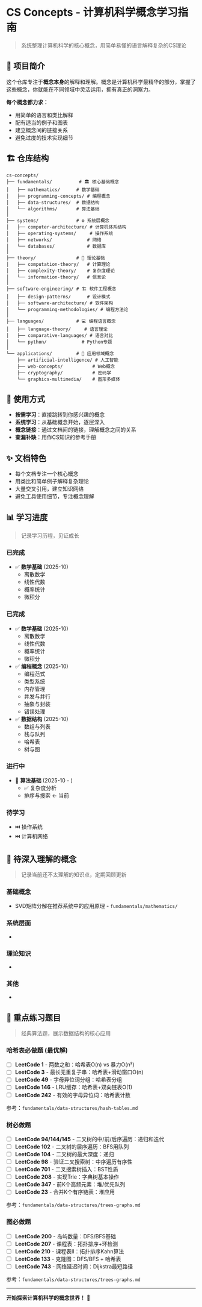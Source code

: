 # CS Concepts - 计算机科学概念学习指南

> 系统整理计算机科学的核心概念，用简单易懂的语言解释复杂的CS理论

## 🎯 项目简介

这个仓库专注于**概念本身**的解释和理解。概念是计算机科学最精华的部分，掌握了这些概念，你就能在不同领域中灵活运用，拥有真正的洞察力。

**每个概念都力求：**
- 用简单的语言和类比解释
- 配有适当的例子和图表
- 建立概念间的链接关系
- 避免过度的技术实现细节

## 🏗️ 仓库结构

```
cs-concepts/
├── fundamentals/          # 🏛️ 核心基础概念
│   ├── mathematics/      # 数学基础
│   ├── programming-concepts/ # 编程概念
│   ├── data-structures/  # 数据结构
│   └── algorithms/       # 算法基础
│
├── systems/              # ⚙️ 系统层概念
│   ├── computer-architecture/ # 计算机体系结构
│   ├── operating-systems/     # 操作系统
│   ├── networks/             # 网络
│   └── databases/            # 数据库
│
├── theory/               # 🧠 理论基础
│   ├── computation-theory/   # 计算理论
│   ├── complexity-theory/    # 复杂度理论
│   └── information-theory/   # 信息论
│
├── software-engineering/ # 🏗️ 软件工程概念
│   ├── design-patterns/      # 设计模式
│   ├── software-architecture/ # 软件架构
│   └── programming-methodologies/ # 编程方法论
│
├── languages/            # 💻 编程语言概念
│   ├── language-theory/     # 语言理论
│   ├── comparative-languages/ # 语言对比
│   └── python/             # Python专题
│
└── applications/         # 🚀 应用领域概念
    ├── artificial-intelligence/ # 人工智能
    ├── web-concepts/           # Web概念
    ├── cryptography/           # 密码学
    └── graphics-multimedia/    # 图形多媒体
```

## 📖 使用方式

- **按需学习**：直接跳转到你感兴趣的概念
- **系统学习**：从基础概念开始，逐层深入
- **概念链接**：通过文档间的链接，理解概念之间的关系
- **查漏补缺**：用作CS知识的参考手册

## ✨ 文档特色

- 每个文档专注一个核心概念
- 用类比和简单例子解释复杂理论
- 大量交叉引用，建立知识网络
- 避免工具使用细节，专注概念理解

## 📊 学习进度

> 记录学习历程，见证成长

### 已完成
- ✅ **数学基础** (2025-10)
  - 离散数学
  - 线性代数
  - 概率统计
  - 微积分

### 已完成
- ✅ **数学基础** (2025-10)
  - 离散数学
  - 线性代数
  - 概率统计
  - 微积分
- ✅ **编程概念** (2025-10)
  - 编程范式
  - 类型系统
  - 内存管理
  - 并发与并行
  - 抽象与封装
  - 错误处理
- ✅ **数据结构** (2025-10)
  - 数组与列表
  - 栈与队列
  - 哈希表
  - 树与图

### 进行中
- 🔄 **算法基础** (2025-10 - )
  - ✅ 复杂度分析
  - 排序与搜索 ← 当前

### 待学习
- ⏭️ 操作系统
- ⏭️ 计算机网络

## 🤔 待深入理解的概念

> 记录当前还不太理解的知识点，定期回顾更新

### 基础概念
- SVD矩阵分解在推荐系统中的应用原理 - `fundamentals/mathematics/`

### 系统层面
-

### 理论知识
-

### 其他
-

## 💪 重点练习题目

> 经典算法题，展示数据结构的核心应用

### 哈希表必做题 (最优解)
- [ ] **LeetCode 1** - 两数之和：哈希表O(n) vs 暴力O(n²)
- [ ] **LeetCode 3** - 最长无重复子串：哈希表+滑动窗口O(n)
- [ ] **LeetCode 49** - 字母异位词分组：哈希表分组
- [ ] **LeetCode 146** - LRU缓存：哈希表+双向链表O(1)
- [ ] **LeetCode 242** - 有效的字母异位词：哈希表计数

参考：`fundamentals/data-structures/hash-tables.md`

### 树必做题
- [ ] **LeetCode 94/144/145** - 二叉树的中/前/后序遍历：递归和迭代
- [ ] **LeetCode 102** - 二叉树的层序遍历：BFS用队列
- [ ] **LeetCode 104** - 二叉树的最大深度：递归
- [ ] **LeetCode 98** - 验证二叉搜索树：中序遍历有序性
- [ ] **LeetCode 701** - 二叉搜索树插入：BST性质
- [ ] **LeetCode 208** - 实现Trie：字典树基本操作
- [ ] **LeetCode 347** - 前K个高频元素：堆/优先队列
- [ ] **LeetCode 23** - 合并K个有序链表：堆应用

参考：`fundamentals/data-structures/trees-graphs.md`

### 图必做题
- [ ] **LeetCode 200** - 岛屿数量：DFS/BFS基础
- [ ] **LeetCode 207** - 课程表：拓扑排序+环检测
- [ ] **LeetCode 210** - 课程表II：拓扑排序Kahn算法
- [ ] **LeetCode 133** - 克隆图：DFS/BFS + 哈希表
- [ ] **LeetCode 743** - 网络延迟时间：Dijkstra最短路径

参考：`fundamentals/data-structures/trees-graphs.md`

---

**开始探索计算机科学的概念世界！** 🚀